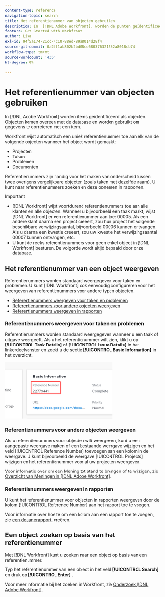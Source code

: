 ```yaml
---
content-type: reference
navigation-topic: search
title: Het referentienummer van objecten gebruiken
description: In  [!DNL Adobe Workfront], worden de punten geïdentificeerd als voorwerpen. Objecten komen overeen met de database en worden gebruikt om gegevens te correleren met een item. Referentienummers zijn handig voor het maken van onderscheid tussen twee overigens vergelijkbare objecten (zoals taken met dezelfde naam). U kunt naar referentienummers zoeken en deze opnemen in rapporten.
feature: Get Started with Workfront
author: Lisa
exl-id: 94f5a174-21cc-4c10-88ed-89a8014d28f4
source-git-commit: 0a2ff1ab802b2bd08cd680376321552a8018cb74
workflow-type: tm+mt
source-wordcount: '435'
ht-degree: 0%

---
```


# Het referentienummer van objecten gebruiken

In [!DNL Adobe Workfront] worden items geïdentificeerd als objecten. Objecten komen overeen met de database en worden gebruikt om gegevens te correleren met een item.

Workfront wijst automatisch een uniek referentienummer toe aan elk van de volgende objecten wanneer het object wordt gemaakt:

* Projecten
* Taken
* Problemen
* Documenten

Referentienummers zijn handig voor het maken van onderscheid tussen twee overigens vergelijkbare objecten (zoals taken met dezelfde naam). U kunt naar referentienummers zoeken en deze opnemen in rapporten.

>[!IMPORTANT]
>
>* [!DNL Workfront] wijst voortdurend referentienummers toe aan alle klanten en alle objecten. Wanneer u bijvoorbeeld een taak maakt, wijst [!DNL Workfront] er een referentienummer aan toe: 00005. Als een andere klant daarna een project creeert, zou hun project het volgende beschikbare verwijzingsaantal, bijvoorbeeld 00006 kunnen ontvangen. Als u daarna een kwestie creeert, zou uw kwestie het verwijzingsaantal 00007 kunnen ontvangen, etc.
>* U kunt de reeks referentienummers voor geen enkel object in [!DNL Workfront] besturen. De volgorde wordt altijd bepaald door onze database.
>



## Het referentienummer van een object weergeven

Referentienummers worden standaard weergegeven voor taken en problemen. U kunt [!DNL Workfront] ook eenvoudig configureren voor het weergeven van referentienummers voor andere typen objecten.

* [Referentienummers weergeven voor taken en problemen](#view-reference-numbers-for-tasks-and-issues)
* [Referentienummers voor andere objecten weergeven](#view-reference-numbers-for-other-objects)
* [Referentienummers weergeven in rapporten](#view-reference-numbers-in-reports)

### Referentienummers weergeven voor taken en problemen

Referentienummers worden standaard weergegeven wanneer u een taak of uitgave weergeeft.  Als u het referentienummer wilt zien, klikt u op **[!UICONTROL Task Details]** of **[!UICONTROL Issue Details]** in het linkerdeelvenster en zoekt u de sectie **[!UICONTROL Basic Information]** in het overzicht.

![&#x200B; Aantal van de Verwijzing &#x200B;](assets/reference-number-nwe-350x184.png)

### Referentienummers voor andere objecten weergeven

Als u referentienummers voor objecten wilt weergeven, kunt u een aangepaste weergave maken of een bestaande weergave wijzigen en het veld [!UICONTROL Reference Number] toevoegen aan een kolom in de weergave. U kunt bijvoorbeeld de weergave [!UICONTROL Projects] wijzigen en het referentienummer voor al uw projecten weergeven.

Voor informatie over om een Mening tot stand te brengen of te wijzigen, zie [&#x200B; Overzicht van Meningen in  [!DNL Adobe Workfront]](../../../reports-and-dashboards/reports/reporting-elements/views-overview.md).

### Referentienummers weergeven in rapporten

U kunt het referentienummer voor objecten in rapporten weergeven door de kolom [!UICONTROL Reference Number] aan het rapport toe te voegen.

Voor informatie over hoe te om een kolom aan een rapport toe te voegen, zie [&#x200B; een douanerapport &#x200B;](../../../reports-and-dashboards/reports/creating-and-managing-reports/create-custom-report.md) creëren.

## Een object zoeken op basis van het referentienummer

Met [!DNL Workfront] kunt u zoeken naar een object op basis van een referentienummer.

Typ het referentienummer van een object in het veld **[!UICONTROL Search]** en druk op **[!UICONTROL Enter]** .

Voor meer informatie bij het zoeken in Workfront, zie [&#x200B; Onderzoek  [!DNL Adobe Workfront]](../../../workfront-basics/navigate-workfront/search/search-workfront.md).
